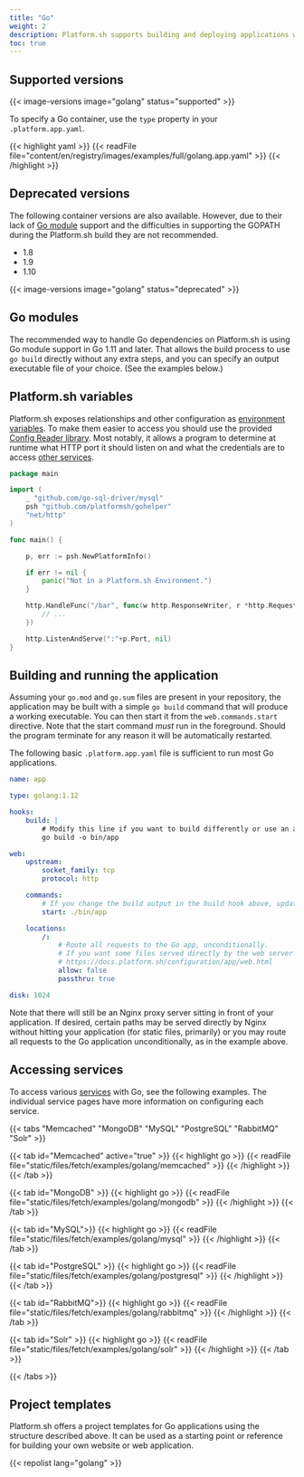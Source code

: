 ```yaml
---
title: "Go"
weight: 2
description: Platform.sh supports building and deploying applications written in Go using Go modules.  They are compiled during the Build hook phase, and support both committed dependencies and download-on-demand.
toc: true
---
```


## Supported versions

{{< image-versions image="golang" status="supported" >}}

To specify a Go container, use the `type` property in your `.platform.app.yaml`.

{{< highlight yaml >}}
{{< readFile file="content/en/registry/images/examples/full/golang.app.yaml" >}}
{{< /highlight >}}

## Deprecated versions

The following container versions are also available.  However, due to their lack of [Go module](https://golang.org/cmd/go/#hdr-Modules__module_versions__and_more) support and the difficulties in supporting the GOPATH during the Platform.sh build they are not recommended.

* 1.8
* 1.9
* 1.10

{{< image-versions image="golang" status="deprecated" >}}

## Go modules

The recommended way to handle Go dependencies on Platform.sh is using Go module support in Go 1.11 and later.  That allows the build process to use `go build` directly without any extra steps, and you can specify an output executable file of your choice.  (See the examples below.)

## Platform.sh variables

Platform.sh exposes relationships and other configuration as [environment variables](/development/variables.html).  To make them easier to access you should use the provided [Config Reader library](https://github.com/platformsh/config-reader-go).  Most notably, it allows a program to determine at runtime what HTTP port it should listen on and what the credentials are to access [other services](/configuration/services.html).

```go
package main

import (
	_ "github.com/go-sql-driver/mysql"
	psh "github.com/platformsh/gohelper"
	"net/http"
)

func main() {

	p, err := psh.NewPlatformInfo()

	if err != nil {
		panic("Not in a Platform.sh Environment.")
	}

	http.HandleFunc("/bar", func(w http.ResponseWriter, r *http.Request) {
		// ...
	})

	http.ListenAndServe(":"+p.Port, nil)
}
```

## Building and running the application

Assuming your `go.mod` and `go.sum` files are present in your repository, the application may be built with a simple `go build` command that will produce a working executable.  You can then start it from the `web.commands.start` directive.  Note that the start command _must_ run in the foreground. Should the program terminate for any reason it will be automatically restarted.

The following basic `.platform.app.yaml` file is sufficient to run most Go applications.

```yaml
name: app

type: golang:1.12

hooks:
    build: |
        # Modify this line if you want to build differently or use an alternate name for your executable.
        go build -o bin/app

web:
    upstream:
        socket_family: tcp
        protocol: http

    commands:
        # If you change the build output in the build hook above, update this line as well.
        start: ./bin/app

    locations:
        /:
            # Route all requests to the Go app, unconditionally.
            # If you want some files served directly by the web server without hitting Go, see
            # https://docs.platform.sh/configuration/app/web.html
            allow: false
            passthru: true

disk: 1024
```

Note that there will still be an Nginx proxy server sitting in front of your application.  If desired, certain paths may be served directly by Nginx without hitting your application (for static files, primarily) or you may route all requests to the Go application unconditionally, as in the example above.

## Accessing services

To access various [services](/configuration/services.html) with Go, see the following examples. The individual service pages have more information on configuring each service.

{{< tabs "Memcached" "MongoDB" "MySQL" "PostgreSQL" "RabbitMQ" "Solr" >}}

{{< tab id="Memcached" active="true" >}}
{{< highlight go >}}
{{< readFile file="static/files/fetch/examples/golang/memcached" >}}
{{< /highlight >}}
{{< /tab >}}

{{< tab id="MongoDB" >}}
{{< highlight go >}}
{{< readFile file="static/files/fetch/examples/golang/mongodb" >}}
{{< /highlight >}}
{{< /tab >}}

{{< tab id="MySQL">}}
{{< highlight go >}}
{{< readFile file="static/files/fetch/examples/golang/mysql" >}}
{{< /highlight >}}
{{< /tab >}}

{{< tab id="PostgreSQL" >}}
{{< highlight go >}}
{{< readFile file="static/files/fetch/examples/golang/postgresql" >}}
{{< /highlight >}}
{{< /tab >}}

{{< tab id="RabbitMQ">}}
{{< highlight go >}}
{{< readFile file="static/files/fetch/examples/golang/rabbitmq" >}}
{{< /highlight >}}
{{< /tab >}}

{{< tab id="Solr" >}}
{{< highlight go >}}
{{< readFile file="static/files/fetch/examples/golang/solr" >}}
{{< /highlight >}}
{{< /tab >}}

{{< /tabs >}}

## Project templates

Platform.sh offers a project templates for Go applications using the structure described above.  It can be used as a starting point or reference for building your own website or web application.

{{< repolist lang="golang" >}}
